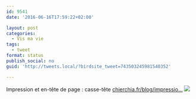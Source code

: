 ```yaml
---
id: 9541
date: '2016-06-16T17:59:22+02:00'

layout: post
categories:
  - Vis ma vie
tags:
  - tweet
format: status
publish_social: no
guid: 'http://tweets.local/?birdsite_tweet=743503245981540352'

---
```


Impression et en-tête de page : casse-tête [chierchia.fr/blog/impressio…](http://chierchia.fr/blog/impression-en-tete-de-page-casse-tete/) ![](http://tweets.local/wp-content/uploads/twitter-archive/tweets_media/743503245981540352-ClF0QmzVAAAU42t.jpg)